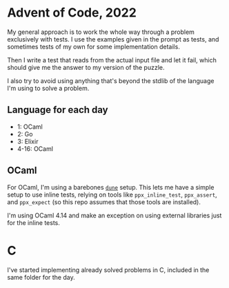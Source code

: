 # Advent of Code, 2022

My general approach is to work the whole way through a problem
exclusively with tests. I use the examples given in the prompt as
tests, and sometimes tests of my own for some implementation details.

Then I write a test that reads from the actual input file and let it
fail, which should give me the answer to my version of the puzzle.

I also try to avoid using anything that's beyond the stdlib of the
language I'm using to solve a problem.

## Language for each day

- 1: OCaml
- 2: Go
- 3: Elixir
- 4-16: OCaml

## OCaml

For OCaml, I'm using a barebones
[`dune`](https://dune.readthedocs.io/en/stable/) setup. This lets me
have a simple setup to use inline tests, relying on tools like
`ppx_inline_test`, `ppx_assert`, and `ppx_expect` (so this repo
assumes that those tools are installed).

I'm using OCaml 4.14 and make an exception on using external libraries
just for the inline tests.

# C

I've started implementing already solved problems in C, included in
the same folder for the day.
